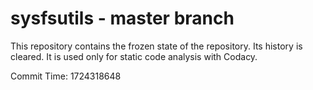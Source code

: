# sysfsutils - master branch

This repository contains the frozen state of the repository.
Its history is cleared. It is used only for static code
analysis with Codacy.

Commit Time: 1724318648